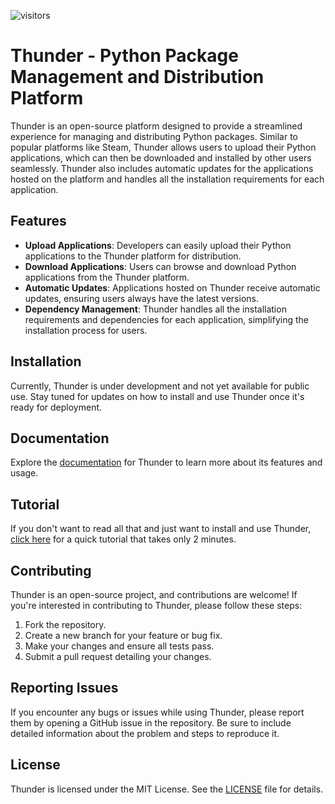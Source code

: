 ![visitors](https://visitor-badge.glitch.me/badge?page_id=KorryKatti.Thunder&left_color=green&right_color=red)


# Thunder - Python Package Management and Distribution Platform

Thunder is an open-source platform designed to provide a streamlined experience for managing and distributing Python packages. Similar to popular platforms like Steam, Thunder allows users to upload their Python applications, which can then be downloaded and installed by other users seamlessly. Thunder also includes automatic updates for the applications hosted on the platform and handles all the installation requirements for each application.

## Features

- **Upload Applications**: Developers can easily upload their Python applications to the Thunder platform for distribution.
- **Download Applications**: Users can browse and download Python applications from the Thunder platform.
- **Automatic Updates**: Applications hosted on Thunder receive automatic updates, ensuring users always have the latest versions.
- **Dependency Management**: Thunder handles all the installation requirements and dependencies for each application, simplifying the installation process for users.

## Installation

Currently, Thunder is under development and not yet available for public use. Stay tuned for updates on how to install and use Thunder once it's ready for deployment.

## Documentation

Explore the [documentation](https://example.com) for Thunder to learn more about its features and usage.

## Tutorial

If you don't want to read all that and just want to install and use Thunder, [click here](https://example.com) for a quick tutorial that takes only 2 minutes.

## Contributing

Thunder is an open-source project, and contributions are welcome! If you're interested in contributing to Thunder, please follow these steps:

1. Fork the repository.
2. Create a new branch for your feature or bug fix.
3. Make your changes and ensure all tests pass.
4. Submit a pull request detailing your changes.

## Reporting Issues

If you encounter any bugs or issues while using Thunder, please report them by opening a GitHub issue in the repository. Be sure to include detailed information about the problem and steps to reproduce it.

## License

Thunder is licensed under the MIT License. See the [LICENSE](LICENSE) file for details.
